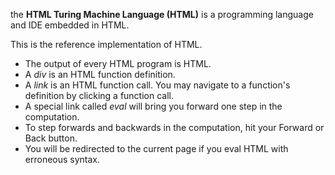 the __HTML Turing Machine Language (HTML)__ is a programming language and IDE embedded in HTML.

This is the reference implementation of HTML.

* The output of every HTML program is HTML.
* A _div_ is an HTML function definition.
* A _link_ is an HTML function call. You may navigate to a function's definition by clicking a function call.
* A special link called _eval_ will bring you forward one step in the computation. 
* To step forwards and backwards in the computation, hit your Forward or Back button.
* You will be redirected to the current page if you eval HTML with erroneous syntax.
